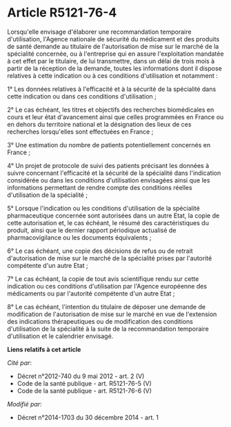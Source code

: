 # Article R5121-76-4

Lorsqu'elle envisage d'élaborer une recommandation temporaire d'utilisation, l'Agence nationale de sécurité du médicament et
des produits de santé demande au titulaire de l'autorisation de mise sur le marché de la spécialité concernée, ou à
l'entreprise qui en assure l'exploitation mandatée à cet effet par le titulaire, de lui transmettre, dans un délai de trois
mois à partir de la réception de la demande, toutes les informations dont il dispose relatives à cette indication ou à ces
conditions d'utilisation et notamment :

1° Les données relatives à l'efficacité et à la sécurité de la spécialité dans cette indication ou dans ces conditions
d'utilisation ;

2° Le cas échéant, les titres et objectifs des recherches biomédicales en cours et leur état d'avancement ainsi que celles
programmées en France ou en dehors du territoire national et la désignation des lieux de ces recherches lorsqu'elles sont
effectuées en France ;

3° Une estimation du nombre de patients potentiellement concernés en France ;

4° Un projet de protocole de suivi des patients précisant les données à suivre concernant l'efficacité et la sécurité de la
spécialité dans l'indication considérée ou dans les conditions d'utilisation envisagées ainsi que les informations permettant
de rendre compte des conditions réelles d'utilisation de la spécialité ;

5° Lorsque l'indication ou les conditions d'utilisation de la spécialité pharmaceutique concernée sont autorisées dans un
autre Etat, la copie de cette autorisation et, le cas échéant, le résumé des caractéristiques du produit, ainsi que le
dernier rapport périodique actualisé de pharmacovigilance ou les documents équivalents ;

6° Le cas échéant, une copie des décisions de refus ou de retrait d'autorisation de mise sur le marché de la spécialité
prises par l'autorité compétente d'un autre Etat ;

7° Le cas échéant, la copie de tout avis scientifique rendu sur cette indication ou ces conditions d'utilisation par l'Agence
européenne des médicaments ou par l'autorité compétente d'un autre Etat ;

8° Le cas échéant, l'intention du titulaire de déposer une demande de modification de l'autorisation de mise sur le marché en
vue de l'extension des indications thérapeutiques ou de modification des conditions d'utilisation de la spécialité à la suite
de la recommandation temporaire d'utilisation et le calendrier envisagé.

**Liens relatifs à cet article**

_Cité par_:

  - Décret n°2012-740 du 9 mai 2012 - art. 2 (V)
  - Code de la santé publique - art. R5121-76-5 (V)
  - Code de la santé publique - art. R5121-76-6 (V)

_Modifié par_:

  - Décret n°2014-1703 du 30 décembre 2014 - art. 1
